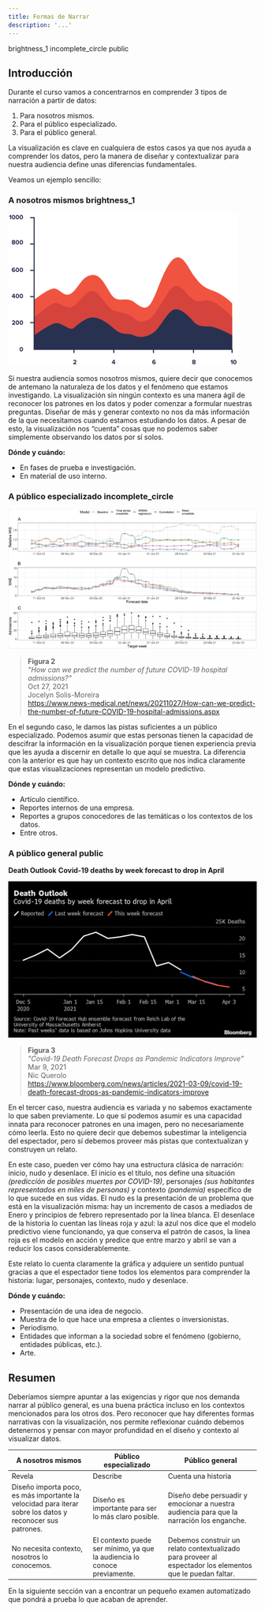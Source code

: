 ```yaml
---
title: Formas de Narrar
description: '...'
---
```


<span class="material-icons title-icon">brightness_1</span>
<span class="material-icons title-icon">incomplete_circle</span>
<span class="material-icons title-icon">public</span>

## Introducción

Durante el curso vamos a concentrarnos en comprender 3 tipos de narración a partir de datos:

1. Para nosotros mismos.
2. Para el público especializado.
3. Para el público general.

La visualización es clave en cualquiera de estos casos ya que nos ayuda a comprender los datos, pero la manera de diseñar y contextualizar para nuestra audiencia define unas diferencias fundamentales.

Veamos un ejemplo sencillo:

### A nosotros mismos <span class="material-icons subtitle-icon">brightness_1</span>

<img src="/vysimgs/viz-sin-contexto.png" alt="Visualización sin contexto" />

Si nuestra audiencia somos nosotros mismos, quiere decir que conocemos de antemano la naturaleza de los datos y el fenómeno que estamos investigando. La visualización sin ningún contexto es una manera ágil de reconocer los patrones en los datos y poder comenzar a formular nuestras preguntas. Diseñar de más y generar contexto no nos da más información de la que necesitamos cuando estamos estudiando los datos. A pesar de esto, la visualización nos “cuenta” cosas que no podemos saber simplemente observando los datos por sí solos.

**Dónde y cuándo:**

- En fases de prueba e investigación.
- En material de uso interno.

### A público especializado <span class="material-icons subtitle-icon">incomplete_circle</span>

<img src="/vysimgs/forecast.jpg" alt="Visualización con contexto" />

> **Figura 2**  
> _"How can we predict the number of future COVID-19 hospital admissions?"_  
> Oct 27, 2021  
> Jocelyn Solis-Moreira  
> https://www.news-medical.net/news/20211027/How-can-we-predict-the-number-of-future-COVID-19-hospital-admissions.aspx

En el segundo caso, le damos las pistas suficientes a un público especializado. Podemos asumir que estas personas tienen la capacidad de descifrar la información en la visualización porque tienen experiencia previa que les ayuda a discernir en detalle lo que aquí se muestra. La diferencia con la anterior es que hay un contexto escrito que nos indica claramente que estas visualizaciones representan un modelo predictivo.

**Dónde y cuándo:**

- Artículo científico.
- Reportes internos de una empresa.
- Reportes a grupos conocedores de las temáticas o los contextos de los datos.
- Entre otros.

### A público general <span class="material-icons subtitle-icon">public</span>

**Death Outlook**
**Covid-19 deaths by week forecast to drop in April**

<img src="/vysimgs/death-outlook.png" alt="Visualización a público general" />

> **Figura 3**  
> _"Covid-19 Death Forecast Drops as Pandemic Indicators Improve"_  
> Mar 9, 2021  
> Nic Querolo  
> https://www.bloomberg.com/news/articles/2021-03-09/covid-19-death-forecast-drops-as-pandemic-indicators-improve

En el tercer caso, nuestra audiencia es variada y no sabemos exactamente lo que saben previamente. Lo que sí podemos asumir es una capacidad innata para reconocer patrones en una imagen, pero no necesariamente cómo leerla. Esto no quiere decir que debemos subestimar la inteligencia del espectador, pero sí debemos proveer más pistas que contextualizan y construyen un relato.

En este caso, pueden ver cómo hay una estructura clásica de narración: inicio, nudo y desenlace. El inicio es el título, nos define una situación _(predicción de posibles muertes por COVID-19)_, personajes _(sus habitantes representados en miles de personas)_ y contexto _(pandemia)_ específico de lo que sucede en sus vidas. El nudo es la presentación de un problema que está en la visualización misma: hay un incremento de casos a mediados de Enero y principios de febrero representado por la línea blanca. El desenlace de la historia lo cuentan las líneas roja y azul: la azul nos dice que el modelo predictivo viene funcionando, ya que conserva el patrón de casos, la línea roja es el modelo en acción y predice que entre marzo y abril se van a reducir los casos considerablemente.

Este relato lo cuenta claramente la gráfica y adquiere un sentido puntual gracias a que el espectador tiene todos los elementos para comprender la historia: lugar, personajes, contexto, nudo y desenlace.

**Dónde y cuándo:**

- Presentación de una idea de negocio.
- Muestra de lo que hace una empresa a clientes o inversionistas.
- Periodismo.
- Entidades que informan a la sociedad sobre el fenómeno (gobierno, entidades públicas, etc.).
- Arte.

## Resumen

Deberíamos siempre apuntar a las exigencias y rigor que nos demanda narrar al público general, es una buena práctica incluso en los contextos mencionados para los otros dos. Pero reconocer que hay diferentes formas narrativas con la visualización, nos permite reflexionar cuándo debemos detenernos y pensar con mayor profundidad en el diseño y contexto al visualizar datos.

| A nosotros mismos                                                                                         | Público especializado                                                    | Público general                                                                                            |
| --------------------------------------------------------------------------------------------------------- | ------------------------------------------------------------------------ | ---------------------------------------------------------------------------------------------------------- |
| Revela                                                                                                    | Describe                                                                 | Cuenta una historia                                                                                        |
| Diseño importa poco, es más importante la velocidad para iterar sobre los datos y reconocer sus patrones. | Diseño es importante para ser lo más claro posible.                      | Diseño debe persuadir y emocionar a nuestra audiencia para que la narración los enganche.                  |
| No necesita contexto, nosotros lo conocemos.                                                              | El contexto puede ser mínimo, ya que la audiencia lo conoce previamente. | Debemos construir un relato contextualizado para proveer al espectador los elementos que le puedan faltar. |

En la siguiente sección van a encontrar un pequeño examen automatizado que pondrá a prueba lo que acaban de aprender.
